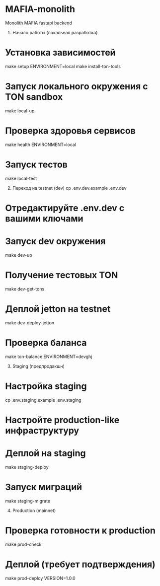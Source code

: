 # MAFIA-monolith
Monolith MAFIA fastapi backend


1. Начало работы (локальная разработка)
# Установка зависимостей
make setup ENVIRONMENT=local
make install-ton-tools

# Запуск локального окружения с TON sandbox
make local-up

# Проверка здоровья сервисов
make health ENVIRONMENT=local

# Запуск тестов
make local-test


2. Переход на testnet (dev)
cp .env.dev.example .env.dev
# Отредактируйте .env.dev с вашими ключами

# Запуск dev окружения
make dev-up

# Получение тестовых TON
make dev-get-tons

# Деплой jetton на testnet
make dev-deploy-jetton

# Проверка баланса
make ton-balance ENVIRONMENT=devghj


3. Staging (предпродакшн)
# Настройка staging
cp .env.staging.example .env.staging
# Настройте production-like инфраструктуру

# Деплой на staging
make staging-deploy

# Запуск миграций
make staging-migrate


4. Production (mainnet)

# Проверка готовности к production
make prod-check

# Деплой (требует подтверждения)
make prod-deploy VERSION=1.0.0